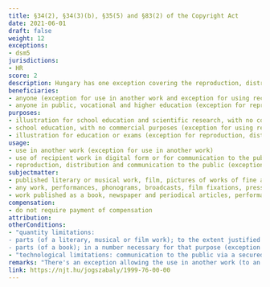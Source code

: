 ```yaml
---
title: §34(2), §34(3)(b), §35(5) and §83(2) of the Copyright Act
date: 2021-06-01
draft: false
weight: 12
exceptions:
- dsm5
jurisdictions:
- HR
score: 2
description: Hungary has one exception covering the reproduction, distribution and communication to the public of works to pupils and students through a secure electronic environment for purposes of illustration for education and exams (§35(5)); one exception covering the use of a work in another work for purposes of illustration for school education and scientific research (§34(2)); and one exception covering the use of the recipient work in digital form at the place of education and its communication to the public through a secured electronic environment for the purpose of school education (§34(3)(b)). In addition, it has a provision that states that no permission is required from holders of neighbouring rights in cases where the use of copyrighted work is permitted (§83(2). None of the exceptions is subject to compensation.
beneficiaries:
- anyone (exception for use in another work and exception for using recipient work)
- anyone in public, vocational and higher education (exception for reproduction, distribution and communication to the public)
purposes: 
- illustration for school education and scientific research, with no commercial purposes (exception for use in another work)
- school education, with no commercial purposes (exception for using recipient work)
- illustration for education or exams (exception for reproduction, distribution and communication to the public)
usage:
- use in another work (exception for use in another work)
- use of recipient work in digital form or for communication to the public (exception for using recipient work)
- reproduction, distribution and communication to the public (exception for reproduction, distribution and communication to the public)
subjectmatter:
- published literary or musical work, film, pictures of works of fine art, architecture, applied art and industrial design, photographic works, performances, phonograms, broadcasts, film fixations, press publications (exception for use in another work)
- any work, performances, phonograms, broadcasts, film fixations, press publications (exception for using recipient work)
- work published as a book, newspaper and periodical articles, performances, phonograms, broadcasts, film fixations, press publications (exception for reproduction, distribution and communication to the public)
compensation:
- do not require payment of compensation
attribution: 
otherConditions: 
- "quantity limitations: 
- parts (of a literary, musical or film work); to the extent justified by the purpose (exception to use in another work); 
- parts (of a book); in a number necessary for that purpose (exception for reproduction, distribution and communication to the public)"
- "technological limitations: communication to the public via a secured electronic environment (exception for using recipient work and exception for reproduction, distribution and communication to the public)"
remarks: "There's an exception allowing the use in another work (to an extent exceeding quotation) of parts of a published literary or musical work or of a film, or small entire works of such nature, as well as pictures of works of fine art, architecture, applied art and industrial design creations, and photographic works, for the purposes of illustration for school education and scientific research, to the extent justified by the purpose, on <br /><br />There's an exception allowing the use of the recipient work in digital form at the place of education, on an electronic device, or for communication to the public via a secure electronic environment, for the purpose of school education, provided that such uses are not made on a commercial basis.<br /><br />There's an exception allowing the reproduction, distribution and public communication to the pupils and students concerned, through the secure electronic environment of the educational establishment, of parts of a work published as a book, as well as newspaper and periodical articles, for the purposes of illustration for education or for the purposes of exams in public, vocational and higher education in a number necessary for that purpose. A secure electronic environment is defined as a technical solution that prevents a work made available for retrieval from being carried out outside the scope of education and training.<br /><br />There's a provision stating that, in the cases where the law allows the use of a copyrighted work without the authorization of the author, no authorization is required from the holders of neighbouring rights."
link: https://njt.hu/jogszabaly/1999-76-00-00
---
```

